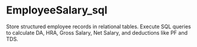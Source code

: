 # EmployeeSalary_sql
Store structured employee records in relational tables. Execute SQL queries to calculate DA, HRA, Gross Salary, Net Salary, and deductions like PF and TDS.
